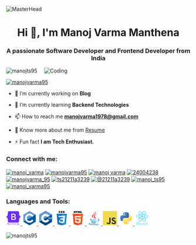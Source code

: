 ![MasterHead](https://user-images.githubusercontent.com/80781196/190216139-7697aa5a-c9a0-4bd6-80bf-3aca76a2e1c8.gif)
<h1 align="center">Hi 👋, I'm Manoj Varma Manthena</h1>
<h3 align="center">A passionate Software Developer and Frontend Developer from India</h3>
<img align="right" alt="Coding" width="400" src="https://cdn.dribbble.com/users/1162077/screenshots/3848914/programmer.gif">
<p align="left"> <img src="https://komarev.com/ghpvc/?username=manojts95&label=Profile%20views&color=0e75b6&style=flat" alt="manojts95" /> </p>

<p align="left"> <a href="https://twitter.com/manojvarma95" target="blank"><img src="https://img.shields.io/twitter/follow/manojvarma95?logo=twitter&style=for-the-badge" alt="manojvarma95" /></a> </p>

- 🔭 I’m currently working on **Blog**

- 🌱 I’m currently learning **Backend Technologies**

- 📫 How to reach me **manojvarma1978@gmail.com**

- 📄 Know more about me from [Resume](https://drive.google.com/file/d/1q8DfhFPryV3viPpMRMkdzQb38zoXrxcN/view?usp=drive_link)

- ⚡ Fun fact **I am Tech Enthusiast.**

<h3 align="left">Connect with me:</h3>
<p align="left">
<a href="https://dev.to/manoj_varma" target="blank"><img align="center" src="https://raw.githubusercontent.com/rahuldkjain/github-profile-readme-generator/master/src/images/icons/Social/devto.svg" alt="manoj_varma" height="30" width="40" /></a>
<a href="https://twitter.com/manojvarma95" target="blank"><img align="center" src="https://raw.githubusercontent.com/rahuldkjain/github-profile-readme-generator/master/src/images/icons/Social/twitter.svg" alt="manojvarma95" height="30" width="40" /></a>
<a href="https://linkedin.com/in/manoj varma" target="blank"><img align="center" src="https://raw.githubusercontent.com/rahuldkjain/github-profile-readme-generator/master/src/images/icons/Social/linked-in-alt.svg" alt="manoj varma" height="30" width="40" /></a>
<a href="https://stackoverflow.com/users/24004238" target="blank"><img align="center" src="https://raw.githubusercontent.com/rahuldkjain/github-profile-readme-generator/master/src/images/icons/Social/stack-overflow.svg" alt="24004238" height="30" width="40" /></a>
<a href="https://instagram.com/manojvarma_95" target="blank"><img align="center" src="https://raw.githubusercontent.com/rahuldkjain/github-profile-readme-generator/master/src/images/icons/Social/instagram.svg" alt="manojvarma_95" height="30" width="40" /></a>
<a href="https://www.codechef.com/users/ts21211a3239" target="blank"><img align="center" src="https://cdn.jsdelivr.net/npm/simple-icons@3.1.0/icons/codechef.svg" alt="ts21211a3239" height="30" width="40" /></a>
<a href="https://www.hackerrank.com/@21211a3239" target="blank"><img align="center" src="https://raw.githubusercontent.com/rahuldkjain/github-profile-readme-generator/master/src/images/icons/Social/hackerrank.svg" alt="@21211a3239" height="30" width="40" /></a>
<a href="https://codeforces.com/profile/manoj_ts95" target="blank"><img align="center" src="https://raw.githubusercontent.com/rahuldkjain/github-profile-readme-generator/master/src/images/icons/Social/codeforces.svg" alt="manoj_ts95" height="30" width="40" /></a>
<a href="https://www.leetcode.com/manoj_varma95" target="blank"><img align="center" src="https://raw.githubusercontent.com/rahuldkjain/github-profile-readme-generator/master/src/images/icons/Social/leet-code.svg" alt="manoj_varma95" height="30" width="40" /></a>
</p>

<h3 align="left">Languages and Tools:</h3>
<p align="left"> <a href="https://getbootstrap.com" target="_blank" rel="noreferrer"> <img src="https://raw.githubusercontent.com/devicons/devicon/master/icons/bootstrap/bootstrap-plain-wordmark.svg" alt="bootstrap" width="40" height="40"/> </a> <a href="https://www.cprogramming.com/" target="_blank" rel="noreferrer"> <img src="https://raw.githubusercontent.com/devicons/devicon/master/icons/c/c-original.svg" alt="c" width="40" height="40"/> </a> <a href="https://www.w3schools.com/cpp/" target="_blank" rel="noreferrer"> <img src="https://raw.githubusercontent.com/devicons/devicon/master/icons/cplusplus/cplusplus-original.svg" alt="cplusplus" width="40" height="40"/> </a> <a href="https://www.w3schools.com/css/" target="_blank" rel="noreferrer"> <img src="https://raw.githubusercontent.com/devicons/devicon/master/icons/css3/css3-original-wordmark.svg" alt="css3" width="40" height="40"/> </a> <a href="https://www.w3.org/html/" target="_blank" rel="noreferrer"> <img src="https://raw.githubusercontent.com/devicons/devicon/master/icons/html5/html5-original-wordmark.svg" alt="html5" width="40" height="40"/> </a> <a href="https://www.java.com" target="_blank" rel="noreferrer"> <img src="https://raw.githubusercontent.com/devicons/devicon/master/icons/java/java-original.svg" alt="java" width="40" height="40"/> </a> <a href="https://developer.mozilla.org/en-US/docs/Web/JavaScript" target="_blank" rel="noreferrer"> <img src="https://raw.githubusercontent.com/devicons/devicon/master/icons/javascript/javascript-original.svg" alt="javascript" width="40" height="40"/> </a> <a href="https://www.python.org" target="_blank" rel="noreferrer"> <img src="https://raw.githubusercontent.com/devicons/devicon/master/icons/python/python-original.svg" alt="python" width="40" height="40"/> </a> <a href="https://reactjs.org/" target="_blank" rel="noreferrer"> <img src="https://raw.githubusercontent.com/devicons/devicon/master/icons/react/react-original-wordmark.svg" alt="react" width="40" height="40"/> </a> </p>

<p><img align="center" src="https://github-readme-stats.vercel.app/api/top-langs?username=manojts95&show_icons=true&locale=en&layout=compact" alt="manojts95" /></p>
